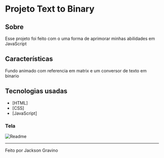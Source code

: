 # Projeto Text to Binary

## Sobre

<p>Esse projeto foi feito com o uma forma de aprimorar minhas abilidades em JavaScript</p>

## Características

<p>Fundo animado com referencia em matrix e um conversor de texto em binario</p>

## Tecnologias usadas

- [HTML]
- [CSS]
- [JavaScript]

### Tela

<div>
  <img alt="Readme" title="Readme" src="textToBinaryReadme.gif" />
</div>

---

Feito por Jackson Gravino
